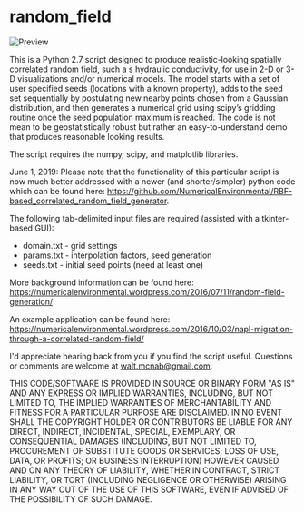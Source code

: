 # random_field

![Preview](https://numericalenvironmental.files.wordpress.com/2016/10/t5000_marked.jpg?w=616)

This is a Python 2.7 script designed to produce realistic-looking spatially correlated random field, such a s hydraulic conductivity, for use in 2-D or 3-D visualizations and/or numerical models. The model starts with a set of user specified seeds (locations with a known property), adds to the seed set sequentially by postulating new nearby points chosen from a Gaussian distribution, and then generates a numerical grid using scipy’s gridding routine once the seed population maximum is reached. The code is not mean to be geostatistically robust but rather an easy-to-understand demo that produces reasonable looking results.

The script requires the numpy, scipy, and matplotlib libraries.

June 1, 2019: Please note that the functionality of this particular script is now much better addressed with a newer (and shorter/simpler) python code which can be found here: https://github.com/NumericalEnvironmental/RBF-based_correlated_random_field_generator.

The following tab-delimited input files are required (assisted with a tkinter-based GUI):

* domain.txt - grid settings
* params.txt - interpolation factors, seed generation
* seeds.txt - initial seed points (need at least one)

More background information can be found here: https://numericalenvironmental.wordpress.com/2016/07/11/random-field-generation/

An example application can be found here: https://numericalenvironmental.wordpress.com/2016/10/03/napl-migration-through-a-correlated-random-field/

I'd appreciate hearing back from you if you find the script useful. Questions or comments are welcome at walt.mcnab@gmail.com.

THIS CODE/SOFTWARE IS PROVIDED IN SOURCE OR BINARY FORM "AS IS" AND ANY EXPRESS OR IMPLIED WARRANTIES, INCLUDING, BUT NOT LIMITED TO, THE IMPLIED WARRANTIES OF MERCHANTABILITY AND FITNESS FOR A PARTICULAR PURPOSE ARE DISCLAIMED. IN NO EVENT SHALL THE COPYRIGHT HOLDER OR CONTRIBUTORS BE LIABLE FOR ANY DIRECT, INDIRECT, INCIDENTAL, SPECIAL, EXEMPLARY, OR CONSEQUENTIAL DAMAGES (INCLUDING, BUT NOT LIMITED TO, PROCUREMENT OF SUBSTITUTE GOODS OR SERVICES; LOSS OF USE, DATA, OR PROFITS; OR BUSINESS INTERRUPTION) HOWEVER CAUSED AND ON ANY THEORY OF LIABILITY, WHETHER IN CONTRACT, STRICT LIABILITY, OR TORT (INCLUDING NEGLIGENCE OR OTHERWISE) ARISING IN ANY WAY OUT OF THE USE OF THIS SOFTWARE, EVEN IF ADVISED OF THE POSSIBILITY OF SUCH DAMAGE.
